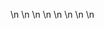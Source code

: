

















































\n
\n
\n
\n
\n
\n
\n
\n


















































































































































































































































